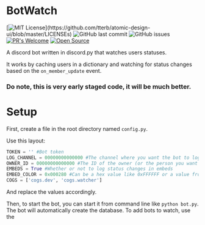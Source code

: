 # BotWatch
[![MIT License](https://img.shields.io/apm/l/atomic-design-ui.svg?)](https://github.com/tterb/atomic-design-ui/blob/master/LICENSEs)
![GitHub last commit](https://img.shields.io/github/last-commit/averwhy/BotWatch)
![GitHub issues](https://img.shields.io/github/issues/averwhy/BotWatch)
[![PR's Welcome](https://img.shields.io/badge/PRs-welcome-brightgreen.svg?style=flat)](https://github.com/averwhy/BotWatch/compare)
[![Open Source](https://badges.frapsoft.com/os/v1/open-source.svg?v=103)](https://opensource.org/)

A discord bot written in discord.py that watches users statuses.

It works by caching users in a dictionary and watching for status changes based on the `on_member_update` event.

### Do note, this is very early staged code, it will be much better.


# Setup

First, create a file in the root directory named `config.py`.

Use this layout:
```py
TOKEN = '' #Bot token
LOG_CHANNEL = 00000000000000 #The channel where you want the bot to log the status changes
OWNER_ID = 00000000000000 #The ID of the owner (or the person you want pinged when a status is changed to offline)
EMBEDS = True #Whether or not to log status changes in embeds
EMBED_COLOR = 0x000280 #Can be a hex value like 0xFFFFFF or a value from the library like 'discord.Color.blue()'
COGS = ['cogs.dev', 'cogs.watcher']
```
And replace the values accordingly.

Then, to start the bot, you can start it from command line like `python bot.py`.
The bot will automatically create the database. To add bots to watch, use the
